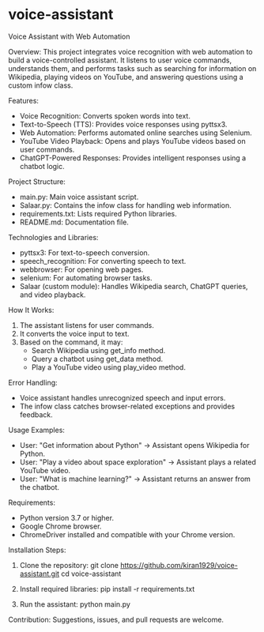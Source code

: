 # voice-assistant


Voice Assistant with Web Automation

Overview:
This project integrates voice recognition with web automation to build a voice-controlled assistant. It listens to user voice commands, understands them, and performs tasks such as searching for information on Wikipedia, playing videos on YouTube, and answering questions using a custom infow class.

Features:
- Voice Recognition: Converts spoken words into text.
- Text-to-Speech (TTS): Provides voice responses using pyttsx3.
- Web Automation: Performs automated online searches using Selenium.
- YouTube Video Playback: Opens and plays YouTube videos based on user commands.
- ChatGPT-Powered Responses: Provides intelligent responses using a chatbot logic.

Project Structure:
- main.py: Main voice assistant script.
- Salaar.py: Contains the infow class for handling web information.
- requirements.txt: Lists required Python libraries.
- README.md: Documentation file.

Technologies and Libraries:
- pyttsx3: For text-to-speech conversion.
- speech_recognition: For converting speech to text.
- webbrowser: For opening web pages.
- selenium: For automating browser tasks.
- Salaar (custom module): Handles Wikipedia search, ChatGPT queries, and video playback.

How It Works:
1. The assistant listens for user commands.
2. It converts the voice input to text.
3. Based on the command, it may:
   - Search Wikipedia using get_info method.
   - Query a chatbot using get_data method.
   - Play a YouTube video using play_video method.

Error Handling:
- Voice assistant handles unrecognized speech and input errors.
- The infow class catches browser-related exceptions and provides feedback.

Usage Examples:
- User: "Get information about Python" -> Assistant opens Wikipedia for Python.
- User: "Play a video about space exploration" -> Assistant plays a related YouTube video.
- User: "What is machine learning?" -> Assistant returns an answer from the chatbot.

Requirements:
- Python version 3.7 or higher.
- Google Chrome browser.
- ChromeDriver installed and compatible with your Chrome version.

Installation Steps:
1. Clone the repository:
   git clone https://github.com/kiran1929/voice-assistant.git
   cd voice-assistant

2. Install required libraries:
   pip install -r requirements.txt

3. Run the assistant:
   python main.py

Contribution:
Suggestions, issues, and pull requests are welcome.

